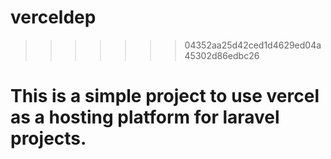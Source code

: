 
# verceldep
>>>>>>> 04352aa25d42ced1d4629ed04a45302d86edbc26
# This is a simple project to use vercel as a hosting platform for laravel projects.